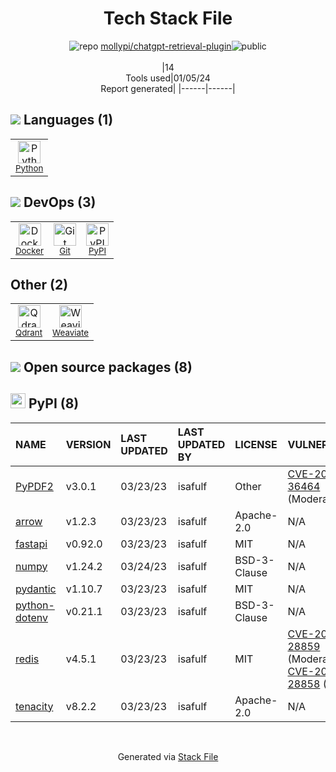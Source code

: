 <!--
&lt;--- Readme.md Snippet without images Start ---&gt;
## Tech Stack
mollypi/chatgpt-retrieval-plugin is built on the following main stack:

- [Python](https://www.python.org) – Languages
- [Qdrant](https://qdrant.tech/) – Search Engines
- [Weaviate](https://weaviate.io/) – Search Engines
- [Docker](https://www.docker.com/) – Virtual Machine Platforms & Containers

Full tech stack [here](/techstack.md)

&lt;--- Readme.md Snippet without images End ---&gt;

&lt;--- Readme.md Snippet with images Start ---&gt;
## Tech Stack
mollypi/chatgpt-retrieval-plugin is built on the following main stack:

- <img width='25' height='25' src='https://img.stackshare.io/service/993/pUBY5pVj.png' alt='Python'/> [Python](https://www.python.org) – Languages
- <img width='25' height='25' src='https://img.stackshare.io/service/48298/default_d234d62c02c7862d4384fbbf0bcbb94ff723df73.jpg' alt='Qdrant'/> [Qdrant](https://qdrant.tech/) – Search Engines
- <img width='25' height='25' src='https://img.stackshare.io/service/48640/default_e449cca14683994294f8d6a9d2d22791e7e8448b.jpg' alt='Weaviate'/> [Weaviate](https://weaviate.io/) – Search Engines
- <img width='25' height='25' src='https://img.stackshare.io/service/586/n4u37v9t_400x400.png' alt='Docker'/> [Docker](https://www.docker.com/) – Virtual Machine Platforms & Containers

Full tech stack [here](/techstack.md)

&lt;--- Readme.md Snippet with images End ---&gt;
-->
<div align="center">

# Tech Stack File
![](https://img.stackshare.io/repo.svg "repo") [mollypi/chatgpt-retrieval-plugin](https://github.com/mollypi/chatgpt-retrieval-plugin)![](https://img.stackshare.io/public_badge.svg "public")
<br/><br/>
|14<br/>Tools used|01/05/24 <br/>Report generated|
|------|------|
</div>

## <img src='https://img.stackshare.io/languages.svg'/> Languages (1)
<table><tr>
  <td align='center'>
  <img width='36' height='36' src='https://img.stackshare.io/service/993/pUBY5pVj.png' alt='Python'>
  <br>
  <sub><a href="https://www.python.org">Python</a></sub>
  <br>
  <sub></sub>
</td>

</tr>
</table>

## <img src='https://img.stackshare.io/devops.svg'/> DevOps (3)
<table><tr>
  <td align='center'>
  <img width='36' height='36' src='https://img.stackshare.io/service/586/n4u37v9t_400x400.png' alt='Docker'>
  <br>
  <sub><a href="https://www.docker.com/">Docker</a></sub>
  <br>
  <sub></sub>
</td>

<td align='center'>
  <img width='36' height='36' src='https://img.stackshare.io/service/1046/git.png' alt='Git'>
  <br>
  <sub><a href="http://git-scm.com/">Git</a></sub>
  <br>
  <sub></sub>
</td>

<td align='center'>
  <img width='36' height='36' src='https://img.stackshare.io/service/12572/-RIWgodF_400x400.jpg' alt='PyPI'>
  <br>
  <sub><a href="https://pypi.org/">PyPI</a></sub>
  <br>
  <sub></sub>
</td>

</tr>
</table>

## Other (2)
<table><tr>
  <td align='center'>
  <img width='36' height='36' src='https://img.stackshare.io/service/48298/default_d234d62c02c7862d4384fbbf0bcbb94ff723df73.jpg' alt='Qdrant'>
  <br>
  <sub><a href="https://qdrant.tech/">Qdrant</a></sub>
  <br>
  <sub></sub>
</td>

<td align='center'>
  <img width='36' height='36' src='https://img.stackshare.io/service/48640/default_e449cca14683994294f8d6a9d2d22791e7e8448b.jpg' alt='Weaviate'>
  <br>
  <sub><a href="https://weaviate.io/">Weaviate</a></sub>
  <br>
  <sub></sub>
</td>

</tr>
</table>


## <img src='https://img.stackshare.io/group.svg' /> Open source packages (8)</h2>

## <img width='24' height='24' src='https://img.stackshare.io/service/12572/-RIWgodF_400x400.jpg'/> PyPI (8)

|NAME|VERSION|LAST UPDATED|LAST UPDATED BY|LICENSE|VULNERABILITIES|
|:------|:------|:------|:------|:------|:------|
|[PyPDF2](https://pypi.org/project/PyPDF2)|v3.0.1|03/23/23|isafulf |Other|[CVE-2023-36464](https://github.com/advisories/GHSA-4vvm-4w3v-6mr8) (Moderate)|
|[arrow](https://pypi.org/project/arrow)|v1.2.3|03/23/23|isafulf |Apache-2.0|N/A|
|[fastapi](https://pypi.org/project/fastapi)|v0.92.0|03/23/23|isafulf |MIT|N/A|
|[numpy](https://pypi.org/project/numpy)|v1.24.2|03/24/23|isafulf |BSD-3-Clause|N/A|
|[pydantic](https://pypi.org/project/pydantic)|v1.10.7|03/23/23|isafulf |MIT|N/A|
|[python-dotenv](https://pypi.org/project/python-dotenv)|v0.21.1|03/23/23|isafulf |BSD-3-Clause|N/A|
|[redis](https://pypi.org/project/redis)|v4.5.1|03/23/23|isafulf |MIT|[CVE-2023-28859](https://github.com/advisories/GHSA-8fww-64cx-x8p5) (Moderate)<br/>[CVE-2023-28858](https://github.com/advisories/GHSA-24wv-mv5m-xv4h) (Low)|
|[tenacity](https://pypi.org/project/tenacity)|v8.2.2|03/23/23|isafulf |Apache-2.0|N/A|

<br/>
<div align='center'>

Generated via [Stack File](https://github.com/marketplace/stack-file)
